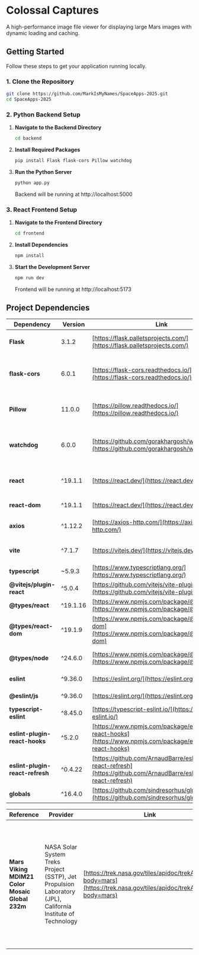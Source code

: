 # Colossal Captures

A high-performance image file viewer for displaying large Mars images with dynamic loading and caching.

## Getting Started

Follow these steps to get your application running locally.

### 1. Clone the Repository
```bash
git clone https://github.com/MarkIsMyNames/SpaceApps-2025.git
cd SpaceApps-2025
```

### 2. Python Backend Setup

1. **Navigate to the Backend Directory**
    ```bash
    cd backend
    ```

2. **Install Required Packages**
    ```bash
    pip install Flask flask-cors Pillow watchdog
    ```

3. **Run the Python Server**
    ```bash
    python app.py
    ```
    Backend will be running at http://localhost:5000

### 3. React Frontend Setup

1. **Navigate to the Frontend Directory**
    ```bash
    cd frontend
    ```

2. **Install Dependencies**
    ```bash
    npm install
    ```

3. **Start the Development Server**
    ```bash
    npm run dev
    ```
    Frontend will be running at http://localhost:5173


## Project Dependencies

| Dependency | Version | Link | Purpose |
|------------|---------|------|---------|
| **Flask** | 3.1.2 | [https://flask.palletsprojects.com/](https://flask.palletsprojects.com/) | Web framework for serving API endpoints and files |
| **flask-cors** | 6.0.1 | [https://flask-cors.readthedocs.io/](https://flask-cors.readthedocs.io/) | Handle Cross-Origin Resource Sharing (CORS) for frontend-backend communication |
| **Pillow** | 11.0.0 | [https://pillow.readthedocs.io/](https://pillow.readthedocs.io/) | Read image dimensions from files and validate image formats |
| **watchdog** | 6.0.0 | [https://github.com/gorakhargosh/watchdog](https://github.com/gorakhargosh/watchdog) | Monitor file directories for new/modified files and automatically update database |
| **react** | ^19.1.1 | [https://react.dev/](https://react.dev/) | UI component framework for building the file viewer interface |
| **react-dom** | ^19.1.1 | [https://react.dev/](https://react.dev/) | React renderer for DOM manipulation |
| **axios** | ^1.12.2 | [https://axios-http.com/](https://axios-http.com/) | HTTP client for fetching file metadata from backend API |
| **vite** | ^7.1.7 | [https://vitejs.dev/](https://vitejs.dev/) | Fast build tool and development server with HMR |
| **typescript** | ~5.9.3 | [https://www.typescriptlang.org/](https://www.typescriptlang.org/) | Type-safe JavaScript for better code quality |
| **@vitejs/plugin-react** | ^5.0.4 | [https://github.com/vitejs/vite-plugin-react](https://github.com/vitejs/vite-plugin-react) | Vite plugin for React Fast Refresh support |
| **@types/react** | ^19.1.16 | [https://www.npmjs.com/package/@types/react](https://www.npmjs.com/package/@types/react) | TypeScript type definitions for React |
| **@types/react-dom** | ^19.1.9 | [https://www.npmjs.com/package/@types/react-dom](https://www.npmjs.com/package/@types/react-dom) | TypeScript type definitions for ReactDOM |
| **@types/node** | ^24.6.0 | [https://www.npmjs.com/package/@types/node](https://www.npmjs.com/package/@types/node) | TypeScript type definitions for Node.js APIs |
| **eslint** | ^9.36.0 | [https://eslint.org/](https://eslint.org/) | JavaScript/TypeScript linter for code quality |
| **@eslint/js** | ^9.36.0 | [https://eslint.org/](https://eslint.org/) | ESLint JavaScript rules configuration |
| **typescript-eslint** | ^8.45.0 | [https://typescript-eslint.io/](https://typescript-eslint.io/) | ESLint plugin for TypeScript support |
| **eslint-plugin-react-hooks** | ^5.2.0 | [https://www.npmjs.com/package/eslint-plugin-react-hooks](https://www.npmjs.com/package/eslint-plugin-react-hooks) | ESLint rules for React Hooks best practices |
| **eslint-plugin-react-refresh** | ^0.4.22 | [https://github.com/ArnaudBarre/eslint-plugin-react-refresh](https://github.com/ArnaudBarre/eslint-plugin-react-refresh) | ESLint plugin for React Fast Refresh compatibility |
| **globals** | ^16.4.0 | [https://github.com/sindresorhus/globals](https://github.com/sindresorhus/globals) | Global variable definitions for ESLint |

| Reference | Provider | Link | Description |
|----------|-----------|------|--------------|
| **Mars Viking MDIM21 Color Mosaic Global 232m** | NASA Solar System Treks Project (SSTP), Jet Propulsion Laboratory (JPL), California Institute of Technology | [https://trek.nasa.gov/tiles/apidoc/trekAPI.html?body=mars](https://trek.nasa.gov/tiles/apidoc/trekAPI.html?body=mars) | Global color mosaic of Mars generated from Viking Orbiter imagery, provided via NASA Trek Web Map Tile Service (WMTS). Accessed October 2025. |
